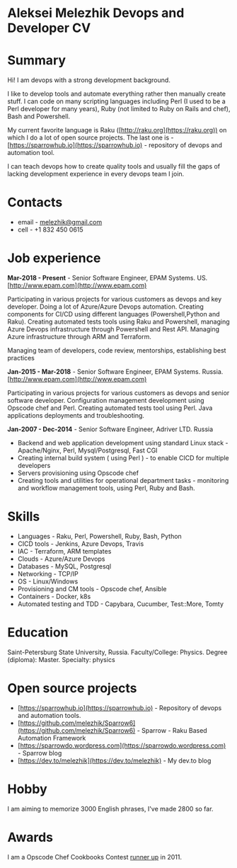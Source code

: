 # Aleksei Melezhik Devops and Developer CV

# Summary

Hi! I am devops with a strong development background.

I like to develop tools and automate everything rather then manually create stuff.
I can code on many scripting languages including Perl (I used to be a Perl developer for many years),
Ruby (not limited to Ruby on Rails and chef), Bash and Powershell.

My current favorite language is Raku ([http://raku.org](https://raku.org)) on which I do a lot of open source projects.
The last one is - [https://sparrowhub.io](https://sparrowhub.io) - repository of devops and automation tool.

I can teach devops how to create quality tools and usually fill the gaps of lacking development experience
in every devops team I join.

# Contacts

* email - melezhik@gmail.com
* cell - +1 832 450 0615

# Job experience

**Mar-2018 - Present** - Senior Software Engineer, EPAM Systems. US. [http://www.epam.com](http://www.epam.com)

Participating in various projects for various customers as devops and key developer. Doing a lot of Azure/Azure Devops automation.
Creating components for CI/CD using different languages (Powershell,Python and Raku). Creating automated tests tools using Raku and
Powershell, managing Azure Devops infrastructure through Powershell and Rest API. Managing Azure infrastructure through ARM and Terraform.

Managing team of developers, code review, mentorships, establishing best practices

**Jan-2015 - Mar-2018** - Senior Software Engineer, EPAM Systems. Russia. [http://www.epam.com](http://www.epam.com)

Participating in various projects for various customers as devops and senior software developer. 
Configuration management development using Opscode chef and Perl. Creating automated tests tool using Perl.
Java applications deployments and troubleshooting.

**Jan-2007 - Dec-2014** - Senior Software Engineer, Adriver LTD. Russia

* Backend and web application development using standard Linux stack - Apache/Nginx, Perl, Mysql/Postgresql, Fast CGI
* Creating internal build system ( using Perl ) - to enable CICD for multiple developers
* Servers provisioning using Opscode chef
* Creating tools and utilities for operational department tasks -  monitoring and workflow management tools, using Perl, Ruby and Bash.

# Skills

* Languages - Raku, Perl, Powershell, Ruby, Bash, Python
* CICD tools - Jenkins, Azure Devops, Travis
* IAC - Terraform, ARM templates
* Clouds - Azure/Azure Devops
* Databases - MySQL, Postgresql
* Networking - TCP/IP
* OS - Linux/Windows
* Provisioning and CM tools - Opscode chef, Ansible
* Containers - Docker, k8s
* Automated testing and TDD - Capybara, Cucumber, Test::More, Tomty

# Education

Saint-Petersburg State University, Russia. Faculty/College: Physics. Degree (diploma): Master. Specialty: physics

# Open source projects

* [https://sparrowhub.io](https://sparrowhub.io) - Repository of devops and automation tools.
* [https://github.com/melezhik/Sparrow6](https://github.com/melezhik/Sparrow6) - Sparrow - Raku Based Automation Framework
* [https://sparrowdo.wordpress.com](https://sparrowdo.wordpress.com) - Sparrow blog
* [https://dev.to/melezhik](https://dev.to/melezhik) - My dev.to blog

# Hobby

I am aiming to memorize 3000 English phrases, I've made 2800 so far.

# Awards

I am a Opscode Chef Cookbooks Contest [runner up](https://blog.chef.io/the-cookbook-contest-is-over-and-the-winners-are/) in 2011.
